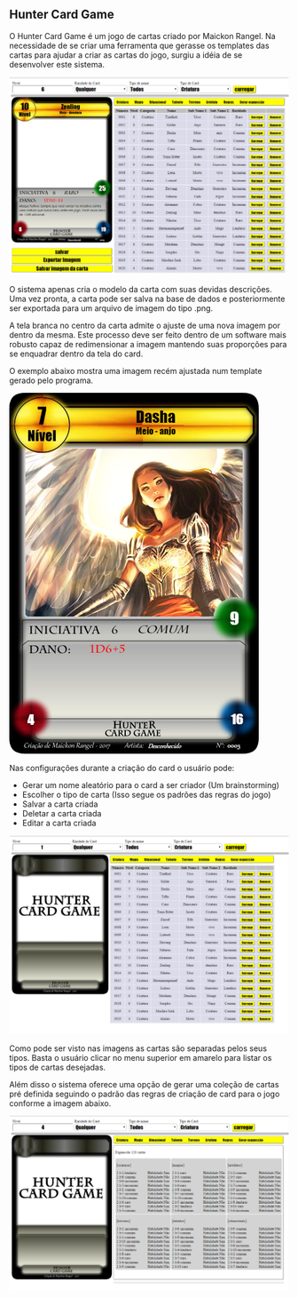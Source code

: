 ## Hunter Card Game

O Hunter Card Game é um jogo de cartas criado por Maickon Rangel. Na necessidade de se criar uma ferramenta que gerasse os templates das cartas para ajudar a criar as cartas do jogo, surgiu a idéia de se desenvolver este sistema.

![Tela Principal](img/prints/tela-criaturas.png)

O sistema apenas cria o modelo da carta com suas devidas descrições. Uma vez pronta, a carta pode ser salva na base de dados e posteriormente ser exportada para um arquivo de imagem do tipo .png.

A tela branca no centro da carta admite o ajuste de uma nova imagem por dentro da mesma. Este processo deve ser feito dentro de um software mais robusto capaz de redimensionar a imagem mantendo suas proporções para se enquadrar dentro da tela do card.

O exemplo abaixo mostra uma imagem recém ajustada num template gerado pelo programa.

![Tela Principal](img/prints/Dasha.png)

Nas configurações durante a criação do card o usuário pode:

* Gerar um nome aleatório para o card a ser criador (Um brainstorming)
* Escolher o tipo de carta (Isso segue os padrões das regras do jogo)
* Salvar a carta criada
* Deletar a carta criada
* Editar a carta criada

![Tela de Expanssão](img/prints/tela-principal.png)

Como pode ser visto nas imagens as cartas são separadas pelos seus tipos. Basta o usuário clicar no menu superior em amarelo para listar os tipos de cartas desejadas.

Além disso o sistema oferece uma opção de gerar uma coleção de cartas pré definida seguindo o padrão das regras de criação de card para o jogo conforme a imagem abaixo. 	

![Tela de Expanssão](img/prints/tela-expanssao.png)